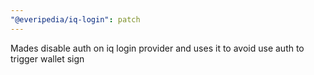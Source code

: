 ```yaml
---
"@everipedia/iq-login": patch
---
```


Mades disable auth on iq login provider and uses it to avoid use auth to trigger wallet sign
